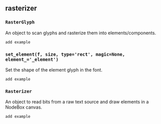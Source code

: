 ## rasterizer

### `RasterGlyph`

An object to scan glyphs and rasterize them into elements/components.

    add example

### `set_element(f, size, type='rect', magic=None, element_='_element')`

Set the shape of the element glyph in the font.

    add example

### `Rasterizer`

An object to read bits from a raw text source and draw elements in a NodeBox canvas.

    add example
